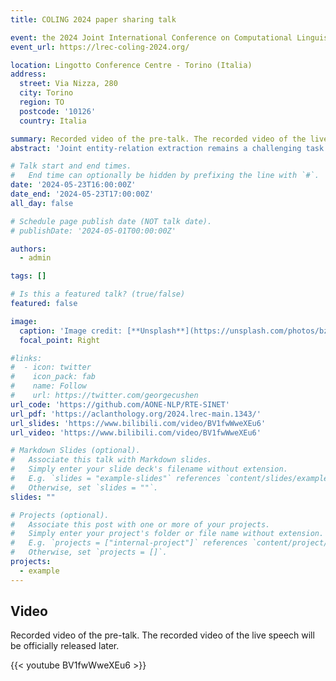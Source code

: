 ```yaml
---
title: COLING 2024 paper sharing talk

event: the 2024 Joint International Conference on Computational Linguistics, Language Resources and Evaluation
event_url: https://lrec-coling-2024.org/

location: Lingotto Conference Centre - Torino (Italia)
address:
  street: Via Nizza, 280
  city: Torino
  region: TO
  postcode: '10126'
  country: Italia

summary: Recorded video of the pre-talk. The recorded video of the live speech will be officially released later.
abstract: 'Joint entity-relation extraction remains a challenging task in information retrieval, given the intrinsic difficulty in modelling the interdependence between named entity recognition (NER) and relation extraction (RE) sub-tasks. Most existing joint extraction models encode entity and relation features in a sequential or parallel manner, allowing for limited one-way interaction. However, it is not yet clear how to capture the interdependence between these two sub-tasks in a synergistic and mutually reinforcing fashion. With this in mind, we propose a novel approach for joint entity-relation extraction, named Synergetic Interaction Network (SINET) which utilizes a cross-task attention mechanism to effectively leverage contextual associations between NER and RE. Specifically, we construct two sets of distinct token representations for NER and RE sub-tasks respectively. Then, both sets of unique representation interact with one another via a cross-task attention mechanism, which exploits associated contextual information produced by concerted efforts of both NER and RE. Experiments on three benchmark datasets demonstrate that the proposed model achieves significantly better performance in joint entity-relation extraction. Moreover, extended analysis validates that the proposed mechanism can indeed leverage the semantic information produced by NER and RE sub-tasks to boost one another in a complementary way. The source code is available to the public online.'

# Talk start and end times.
#   End time can optionally be hidden by prefixing the line with `#`.
date: '2024-05-23T16:00:00Z' 
date_end: '2024-05-23T17:00:00Z'
all_day: false

# Schedule page publish date (NOT talk date).
# publishDate: '2024-05-01T00:00:00Z'

authors:
  - admin

tags: []

# Is this a featured talk? (true/false)
featured: false

image:
  caption: 'Image credit: [**Unsplash**](https://unsplash.com/photos/bzdhc5b3Bxs)'
  focal_point: Right

#links:
#  - icon: twitter
#    icon_pack: fab
#    name: Follow
#    url: https://twitter.com/georgecushen
url_code: 'https://github.com/AONE-NLP/RTE-SINET'
url_pdf: 'https://aclanthology.org/2024.lrec-main.1343/'
url_slides: 'https://www.bilibili.com/video/BV1fwWweXEu6'
url_video: 'https://www.bilibili.com/video/BV1fwWweXEu6'

# Markdown Slides (optional).
#   Associate this talk with Markdown slides.
#   Simply enter your slide deck's filename without extension.
#   E.g. `slides = "example-slides"` references `content/slides/example-slides.md`.
#   Otherwise, set `slides = ""`.
slides: ""

# Projects (optional).
#   Associate this post with one or more of your projects.
#   Simply enter your project's folder or file name without extension.
#   E.g. `projects = ["internal-project"]` references `content/project/deep-learning/index.md`.
#   Otherwise, set `projects = []`.
projects:
  - example
---
```



## Video

Recorded video of the pre-talk. The recorded video of the live speech will be officially released later.

{{< youtube BV1fwWweXEu6 >}}




